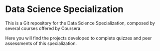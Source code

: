 Data Science Specialization
===========================

This is a Git repository for the Data Science Specialization, composed by several courses offered by Coursera.

Here you will find the projects developed to complete quizzes and peer assessments of this specialization.
